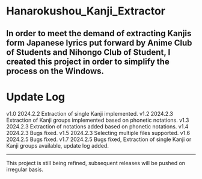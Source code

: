 # Hanarokushou_Kanji_Extractor
  In order to meet the demand of extracting Kanjis form Japanese lyrics put forward by Anime Club of Students and Nihongo Club of Student, I created this project in order to simplify the process on the Windows.
-----------------------------------------------------------

Update Log
===========================================================
v1.0 2024.2.2    Extraction of single Kanji implemented.
v1.2 2024.2.3    Extraction of Kanji groups implemented based on phonetic notations.
v1.3 2024.2.3    Extraction of notations added based on phonetic notations.
v1.4 2024.2.3    Bugs fixed.
v1.5 2024.2.3    Selecting multiple files supported.
v1.6 2024.2.5    Bugs fixed.
v1.7 2024.2.5    Bugs fixed, Extraction of single Kanji or Kanji groups available, update log added.

-----------------------------------------------------------

  This project is still being refined, subsequent releases will be pushed on irregular basis.
